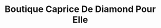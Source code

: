 ---
title: "Boutique Caprice De Diamond Pour Elle"
url: /trois-rivieres/boutique-caprice-de-diamond-pour-elle/
shop: Kleidung
---